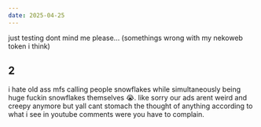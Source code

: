 ```yaml
---
date: 2025-04-25
---
```


just testing dont mind me please... (somethings wrong with my nekoweb token i think)

## 2

i hate old ass mfs calling people snowflakes while simultaneously being huge fuckin snowflakes themselves 😭. like sorry our ads arent weird and creepy anymore but yall cant stomach the thought of anything according to what i see in youtube comments were you have to complain.
